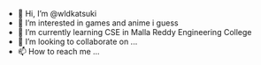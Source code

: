 - 👋 Hi, I’m @wldkatsuki
- 👀 I’m interested in games and anime i guess
- 🌱 I’m currently learning CSE in Malla Reddy Engineering College
- 💞️ I’m looking to collaborate on ...
- 📫 How to reach me ...

<!---
raj465/raj465 is a ✨ special ✨ repository because its `README.md` (this file) appears on your GitHub profile.
You can click the Preview link to take a look at your changes.
--->
